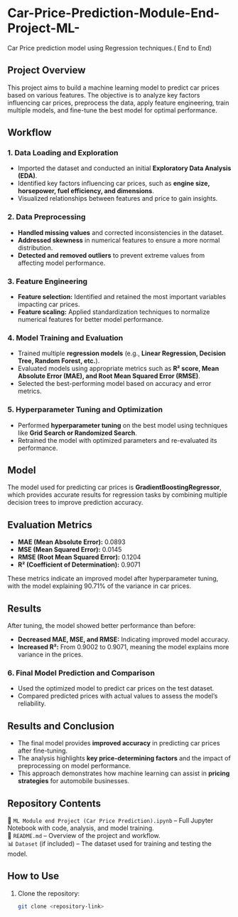 # Car-Price-Prediction-Module-End-Project-ML-
Car Price prediction model using Regression techniques.( End to End)

## **Project Overview**  
This project aims to build a machine learning model to predict car prices based on various features. The objective is to analyze key factors influencing car prices, preprocess the data, apply feature engineering, train multiple models, and fine-tune the best model for optimal performance.  

## **Workflow**  

### **1. Data Loading and Exploration**  
- Imported the dataset and conducted an initial **Exploratory Data Analysis (EDA)**.  
- Identified key factors influencing car prices, such as **engine size, horsepower, fuel efficiency, and dimensions**.  
- Visualized relationships between features and price to gain insights.  

### **2. Data Preprocessing**  
- **Handled missing values** and corrected inconsistencies in the dataset.  
- **Addressed skewness** in numerical features to ensure a more normal distribution.  
- **Detected and removed outliers** to prevent extreme values from affecting model performance.  

### **3. Feature Engineering**  
- **Feature selection:** Identified and retained the most important variables impacting car prices.  
- **Feature scaling:** Applied standardization techniques to normalize numerical features for better model performance.  

### **4. Model Training and Evaluation**  
- Trained multiple **regression models** (e.g., **Linear Regression, Decision Tree, Random Forest, etc.**).  
- Evaluated models using appropriate metrics such as **R² score, Mean Absolute Error (MAE), and Root Mean Squared Error (RMSE)**.  
- Selected the best-performing model based on accuracy and error metrics.  

### **5. Hyperparameter Tuning and Optimization**  
- Performed **hyperparameter tuning** on the best model using techniques like **Grid Search or Randomized Search**.  
- Retrained the model with optimized parameters and re-evaluated its performance.

## Model

The model used for predicting car prices is **GradientBoostingRegressor**, which provides accurate results for regression tasks by combining multiple decision trees to improve prediction accuracy.

## Evaluation Metrics

- **MAE (Mean Absolute Error):** 0.0893
- **MSE (Mean Squared Error):** 0.0145
- **RMSE (Root Mean Squared Error):** 0.1204
- **R² (Coefficient of Determination):** 0.9071

These metrics indicate an improved model after hyperparameter tuning, with the model explaining 90.71% of the variance in car prices.

## Results

After tuning, the model showed better performance than before:

- **Decreased MAE, MSE, and RMSE:** Indicating improved model accuracy.
- **Increased R²:** From 0.9002 to 0.9071, meaning the model explains more variance in the prices.


### **6. Final Model Prediction and Comparison**  
- Used the optimized model to predict car prices on the test dataset.  
- Compared predicted prices with actual values to assess the model’s reliability.  

## **Results and Conclusion**  
- The final model provides **improved accuracy** in predicting car prices after fine-tuning.  
- The analysis highlights **key price-determining factors** and the impact of preprocessing on model performance.  
- This approach demonstrates how machine learning can assist in **pricing strategies** for automobile businesses.  

## **Repository Contents**  
📂 `ML Module end Project (Car Price Prediction).ipynb` – Full Jupyter Notebook with code, analysis, and model training.  
📄 `README.md` – Overview of the project and workflow.  
📊 `Dataset` (if included) – The dataset used for training and testing the model.  

## **How to Use**  
1. Clone the repository:  
   ```bash
   git clone <repository-link>

